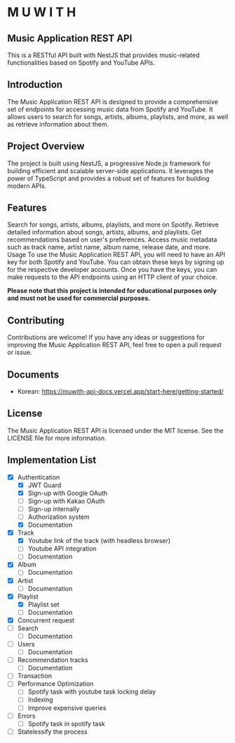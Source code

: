 # M U W I T H
## Music Application REST API
This is a RESTful API built with NestJS that provides music-related functionalities based on Spotify and YouTube APIs.

## Introduction
The Music Application REST API is designed to provide a comprehensive set of endpoints for accessing music data from Spotify and YouTube. It allows users to search for songs, artists, albums, playlists, and more, as well as retrieve information about them.

## Project Overview
The project is built using NestJS, a progressive Node.js framework for building efficient and scalable server-side applications. It leverages the power of TypeScript and provides a robust set of features for building modern APIs.

## Features
Search for songs, artists, albums, playlists, and more on Spotify.
Retrieve detailed information about songs, artists, albums, and playlists.
Get recommendations based on user's preferences.
Access music metadata such as track name, artist name, album name, release date, and more.
Usage
To use the Music Application REST API, you will need to have an API key for both Spotify and YouTube. You can obtain these keys by signing up for the respective developer accounts. Once you have the keys, you can make requests to the API endpoints using an HTTP client of your choice.

**Please note that this project is intended for educational purposes only and must not be used for commercial purposes.**

## Contributing
Contributions are welcome! If you have any ideas or suggestions for improving the Music Application REST API, feel free to open a pull request or issue.

## Documents
- Korean: https://muwith-api-docs.vercel.app/start-here/getting-started/

## License
The Music Application REST API is licensed under the MIT license. See the LICENSE file for more information.

## Implementation List
- [x] Authentication
  - [x] JWT Guard
  - [x] Sign-up with Google OAuth
  - [ ] Sign-up with Kakao OAuth
  - [ ] Sign-up internally
  - [ ] Authorization system
  - [x] Documentation
- [x] Track
  - [x] Youtube link of the track (with headless browser)
  - [ ] Youtube API integration
  - [ ] Documentation
- [x] Album
  - [ ] Documentation
- [x] Artist
  - [ ] Documentation
- [x] Playlist
  - [x] Playlist set
  - [ ] Documentation
- [x] Concurrent request
- [ ] Search
  - [ ] Documentation
- [ ] Users
  - [ ] Documentation
- [ ] Recommendation tracks
  - [ ] Documentation
- [ ] Transaction
- [ ] Performance Optimization
  - [ ] Spotify task with youtube task locking delay
  - [ ] Indexing
  - [ ] Improve expensive queries
- [ ] Errors
  - [ ] Spotify task in spotify task
- [ ] Statelessify the process

